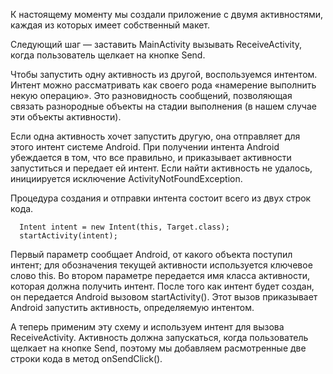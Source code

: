 К настоящему моменту мы создали приложение с двумя активностями, каждая из которых имеет собственный макет. 

Следующий шаг — заставить MainActivity вызывать ReceiveActivity, когда пользователь щелкает на кнопке Send.

Чтобы запустить одну активность из другой, воспользуемся интентом. Интент можно рассматривать как своего рода «намерение выполнить некую операцию». Это разновидность сообщений, позволяющая связать разнородные объекты на стадии выполнения (в нашем случае эти объекты активности). 

Если одна активность хочет запустить другую, она отправляет для этого интент системе Android. При получении интента Android убеждается в том, что все правильно, и прика­зывает активности запуститься и передает ей интент. Если найти активность не удалось, инициируется исключение ActivityNotFoundException.

Процедура создания и отправки интента состоит всего из двух строк кода.

```
  Intent intent = new Intent(this, Target.class);
  startActivity(intent);
```

Первый параметр сообщает Android, от какого объекта поступил интент; для обозначения текущей активности используется клю­чевое слово this. Во втором параметре передается имя класса активности, которая должна получить интент.
После того как интент будет создан, он передается Android вызовом startActivity(). Этот вызов приказывает Android запустить активность, определяемую интентом.

А теперь применим эту схему и используем интент для вызова ReceiveActivity. Активность должна запускаться, когда пользова­тель щелкает на кнопке Send, поэтому мы добавляем расмотренные две строки кода в метод onSendСlick().
